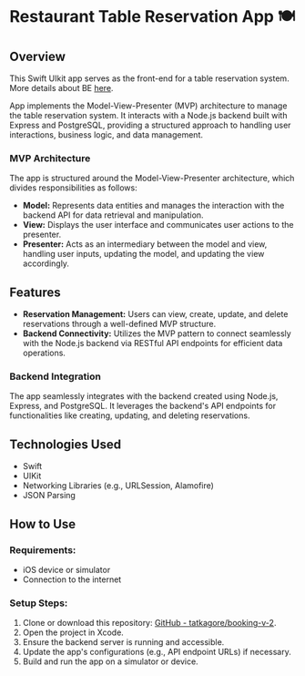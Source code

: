 # Restaurant Table Reservation App 🍽️
## Overview
This Swift UIkit app serves as the front-end for a table reservation system. More details about BE [here](https://github.com/tatkagore/booking-v-2).

App implements the Model-View-Presenter (MVP) architecture to manage the table reservation system. It interacts with a Node.js backend built with Express and PostgreSQL, providing a structured approach to handling user interactions, business logic, and data management.

### MVP Architecture
The app is structured around the Model-View-Presenter architecture, which divides responsibilities as follows:
- **Model:** Represents data entities and manages the interaction with the backend API for data retrieval and manipulation.
- **View:** Displays the user interface and communicates user actions to the presenter.
- **Presenter:** Acts as an intermediary between the model and view, handling user inputs, updating the model, and updating the view accordingly.

## Features
- **Reservation Management:** Users can view, create, update, and delete reservations through a well-defined MVP structure.
- **Backend Connectivity:** Utilizes the MVP pattern to connect seamlessly with the Node.js backend via RESTful API endpoints for efficient data operations.


### Backend Integration
The app seamlessly integrates with the backend created using Node.js, Express, and PostgreSQL. It leverages the backend's API endpoints for functionalities like creating, updating, and deleting reservations.


## Technologies Used
- Swift
- UIKit
- Networking Libraries (e.g., URLSession, Alamofire)
- JSON Parsing

## How to Use
### Requirements:
- iOS device or simulator
- Connection to the internet

### Setup Steps:
1. Clone or download this repository: [GitHub - tatkagore/booking-v-2](https://github.com/tatkagore/booking-v-2).
2. Open the project in Xcode.
3. Ensure the backend server is running and accessible.
4. Update the app's configurations (e.g., API endpoint URLs) if necessary.
5. Build and run the app on a simulator or device.
